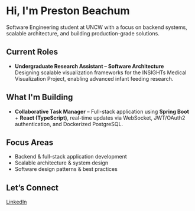 # Hi, I'm Preston Beachum  

Software Engineering student at UNCW with a focus on backend systems, scalable architecture, and building production-grade solutions.

## Current Roles  
- **Undergraduate Research Assistant – Software Architecture**  
  Designing scalable visualization frameworks for the INSIGHTs Medical Visualization Project, enabling advanced infant feeding research.  

## What I'm Building  
- **Collaborative Task Manager** – Full-stack application using **Spring Boot** + **React (TypeScript)**, real-time updates via WebSocket, JWT/OAuth2 authentication, and Dockerized PostgreSQL.

## Focus Areas  
- Backend & full-stack application development  
- Scalable architecture & system design  
- Software design patterns & best practices  

## Let’s Connect  
[LinkedIn](https://www.linkedin.com/in/preston-beachum-a3b7b12ba)

